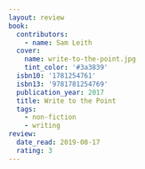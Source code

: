 ```yaml
---
layout: review
book:
  contributors:
    - name: Sam Leith
  cover:
    name: write-to-the-point.jpg
    tint_color: '#3a3839'
  isbn10: '1781254761'
  isbn13: '9781781254769'
  publication_year: 2017
  title: Write to the Point
  tags:
    - non-fiction
    - writing
review:
  date_read: 2019-08-17
  rating: 3
---
```

